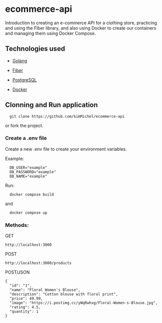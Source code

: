 # ecommerce-api

Introduction to creating an e-commerce API for a clothing store, practicing and using the Fiber library, and also using Docker to create our containers and managing them using Docker Compose.

## Technologies used

- [Golang](https://go.dev/)

- [Fiber](https://gofiber.io/)

- [PostgreSQL](https://www.postgresql.org/)

- [Docker](https://www.docker.com/)

## Clonning and Run application

```
  git clone https://github.com/kimMichel/ecommerce-api
```
or fork the project.

### Create a .env file

Create a new .env file to create your environment variables.

Example:
```
  DB_USER="example"
  DB_PASSWORD="example"
  DB_NAME="example"
```

Run:

```
  docker compose build
```
and

```
  docker compose up
```

### Methods:

GET
```
http://localhost:3000
```

POST
```
http://localhost:3000/products
```

POST/JSON
```
{
  "id": "1",
  "name": "Floral Women's Blouse",
  "description": "Cotton blouse with floral print",
  "price": 49.99,
  "image": "https://i.postimg.cc/yWqRwhxg/Floral-Women-s-Blouse.jpg",
  "rating": 4.5,
  "quantity": 1
}
```
